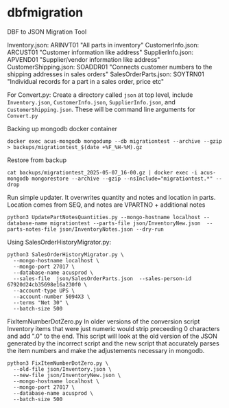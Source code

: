 # dbfmigration
DBF to JSON Migration Tool

Inventory.json: ARINVT01
"All parts in inventory"
CustomerInfo.json: ARCUST01
"Customer information like address"
SupplierInfo.json: APVEND01
"Supplier/vendor information like address"
CustomerShipping.json: SOADDR01
"Connects customer numbers to the shipping addresses in sales orders"
SalesOrderParts.json: SOYTRN01
"Individual records for a part in a sales order, price etc"


For Convert.py:
Create a directory called `json` at top level, include `Inventory.json`, `CustomerInfo.json`, `SupplierInfo.json`, and `CustomerShipping.json`. These will be command line arguments
for `Convert.py`



Backing up mongodb docker container

```
docker exec acus-mongodb mongodump --db migrationtest --archive --gzip > backups/migrationtest_$(date +%F_%H-%M).gz
```


Restore from backup

```
cat backups/migrationtest_2025-05-07_16-00.gz | docker exec -i acus-mongodb mongorestore --archive --gzip --nsInclude="migrationtest.*" --drop
```

Run simple updater. It overwrites quantity and notes and location in parts. Location comes from SEQ, and notes are VPARTNO + additional notes

```
python3 UpdatePartNotesQuantities.py --mongo-hostname localhost --database-name migrationtest --parts-file json/InventoryNew.json  --parts-notes-file json/InventoryNotes.json --dry-run
```


Using SalesOrderHistoryMigrator.py:
```
python3 SalesOrderHistoryMigrator.py \           
  --mongo-hostname localhost \
  --mongo-port 27017 \
  --database-name acusprod \
  --sales-file  json/SalesOrderParts.json  --sales-person-id 67920d24cb35698e16a230f0 \ 
  --account-type UPS \
  --account-number 5094X3 \
  --terms "Net 30" \
  --batch-size 500
```


FixItemNumberDotZero.py
In older versions of the conversion script Inventory items that were just numeric would strip preceeding 0 characters and add ".0" to the end. This script will look at the old version of the JSON
generated by the incorrect script and the new script that accurately parses the item numbers and make the adjustements necessary in mongodb.
```
python3 FixItemNumberDotZero.py \
  --old-file json/Inventory.json \
  --new-file json/InventoryNew.json \
  --mongo-hostname localhost \
  --mongo-port 27017 \
  --database-name acusprod \
  --batch-size 500
  ```